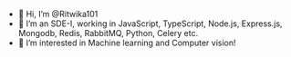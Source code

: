- 👋 Hi, I’m @Ritwika101
- 🌱 I’m an SDE-I, working in JavaScript, TypeScript, Node.js, Express.js, Mongodb, Redis, RabbitMQ, Python, Celery etc.
-  👀 I’m interested in Machine learning and Computer vision!


<!---
Ritwika101/Ritwika101 is a ✨ special ✨ repository because its `README.md` (this file) appears on your GitHub profile.
You can click the Preview link to take a look at your changes.
--->
